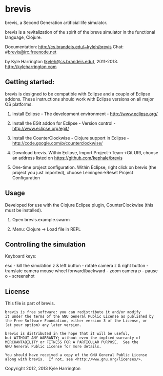 # brevis

brevis, a Second Generation artificial life simulator.

brevis is a revitalization of the spirit of the breve simulator in the functional
language, Clojure.
	
Documentation:   http://cs.brandeis.edu/~kyleh/brevis
Chat: #brevis@irc.freenode.net
  
by Kyle Harrington (kyleh@cs.brandeis.edu), 2011-2013.
   http://kyleharrington.com

## Getting started:

brevis is designed to be compatible with Eclipse and a couple of Eclipse addons. These instructions should work with Eclipse versions on all major OS platforms.

1. Install Eclipse - The development environment - http://www.eclipse.org/ 

2. Install the EGit addon for Eclipse - Version control -  http://www.eclipse.org/egit/

3. Install the CounterClockwise - Clojure support in Eclipse - http://code.google.com/p/counterclockwise/

4. Download brevis. Within Eclipse, Import Project->Team->Git URI, choose an address listed on https://github.com/kephale/brevis

5. One-time project configuration. Within Eclipse, right click on brevis (the project you just imported), choose Leiningen->Reset Project Configuration

## Usage

Developed for use with the Clojure Eclipse plugin, CounterClockwise (this must be installed).

1. Open brevis.example.swarm

2. Menu: Clojure -> Load file in REPL

## Controlling the simulation

Keyboard keys:

esc - kill the simulation
<hold> z \& <hold> left button - rotate camera
<hold> z \& <hold> right button - translate camera
mouse wheel forward/backward - zoom camera 
p - pause
o - screenshot

## License

This file is part of brevis.                                                                                                                                                 
                                                                                                                                                                                     
    brevis is free software: you can redistribute it and/or modify                                                                                                           
    it under the terms of the GNU General Public License as published by                                                                                                             
    the Free Software Foundation, either version 3 of the License, or                                                                                                                
    (at your option) any later version.                                                                                                                                              
                                                                                                                                                                                     
    brevis is distributed in the hope that it will be useful,                                                                                                                
    but WITHOUT ANY WARRANTY; without even the implied warranty of                                                                                                                   
    MERCHANTABILITY or FITNESS FOR A PARTICULAR PURPOSE.  See the                                                                                                                    
    GNU General Public License for more details.                                                                                                                                     
                                                                                                                                                                                     
    You should have received a copy of the GNU General Public License                                                                                                                
    along with brevis.  If not, see <http://www.gnu.org/licenses/>.                                                                                                          
                                                                                                                                                                                     
Copyright 2012, 2013 Kyle Harrington